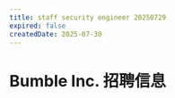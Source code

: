 ```yaml
---
title: staff security engineer 20250729
expired: false
createdDate: 2025-07-30
---
```


# Bumble Inc. 招聘信息

<JobPostingTable job-posting-json-path="bumble/data/staff-security-engineer-20250729" />
